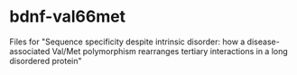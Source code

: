 # bdnf-val66met
Files for "Sequence specificity despite intrinsic disorder: how a disease-associated Val/Met polymorphism rearranges tertiary interactions in a long disordered protein"
